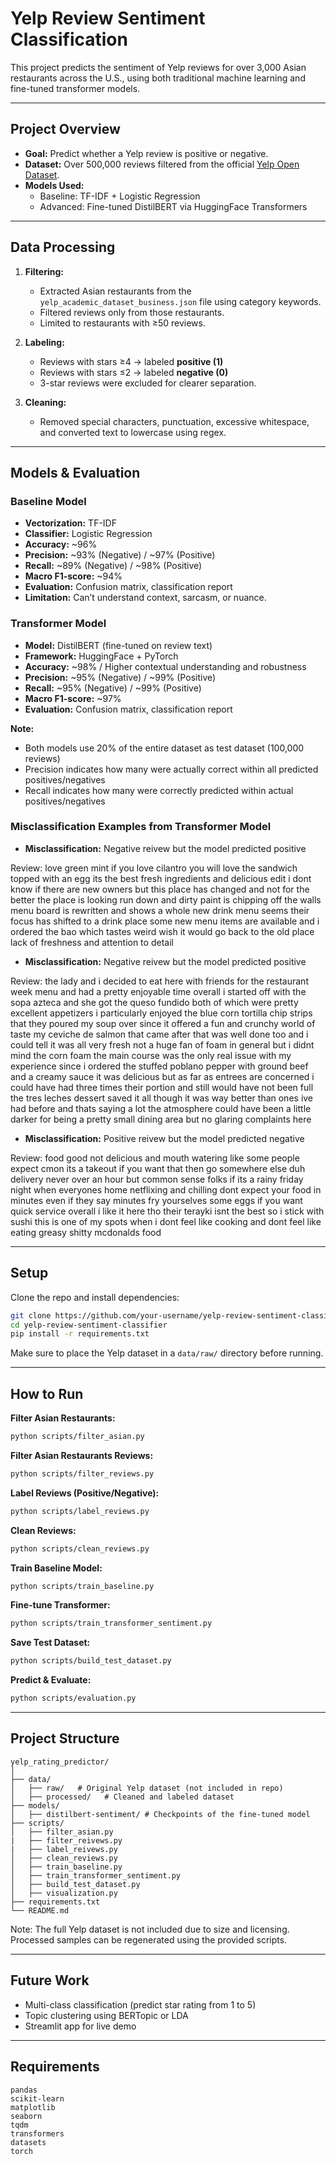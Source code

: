 # Yelp Review Sentiment Classification

This project predicts the sentiment of Yelp reviews for over 3,000 Asian restaurants across the U.S., using both traditional machine learning and fine-tuned transformer models.

---

## Project Overview

- **Goal:** Predict whether a Yelp review is positive or negative.
- **Dataset:** Over 500,000 reviews filtered from the official [Yelp Open Dataset](https://www.yelp.com/dataset).
- **Models Used:**
  - Baseline: TF-IDF + Logistic Regression
  - Advanced: Fine-tuned DistilBERT via HuggingFace Transformers

---

## Data Processing

1. **Filtering:**
   - Extracted Asian restaurants from the `yelp_academic_dataset_business.json` file using category keywords.
   - Filtered reviews only from those restaurants.
   - Limited to restaurants with ≥50 reviews.

2. **Labeling:**
   - Reviews with stars ≥4 → labeled **positive (1)**
   - Reviews with stars ≤2 → labeled **negative (0)**
   - 3-star reviews were excluded for clearer separation.

3. **Cleaning:**
   - Removed special characters, punctuation, excessive whitespace, and converted text to lowercase using regex.

---

## Models & Evaluation

### Baseline Model
- **Vectorization:** TF-IDF
- **Classifier:** Logistic Regression
- **Accuracy:** ~96%
- **Precision:** ~93% (Negative) / ~97% (Positive)
- **Recall:** ~89% (Negative) / ~98% (Positive)
- **Macro F1-score:** ~94%
- **Evaluation:** Confusion matrix, classification report
- **Limitation:** Can’t understand context, sarcasm, or nuance.

### Transformer Model
- **Model:** DistilBERT (fine-tuned on review text)
- **Framework:** HuggingFace + PyTorch
- **Accuracy:** ~98% / Higher contextual understanding and robustness
- **Precision:** ~95% (Negative) / ~99% (Positive)
- **Recall:** ~95% (Negative) / ~99% (Positive)
- **Macro F1-score:** ~97%
- **Evaluation:** Confusion matrix, classification report

**Note:**
   - Both models use 20% of the entire dataset as test dataset (100,000 reviews)
   - Precision indicates how many were actually correct within all predicted positives/negatives
   - Recall indicates how many were correctly predicted within actual positives/negatives

### Misclassification Examples from Transformer Model

- **Misclassification:** Negative reivew but the model predicted positive

Review: love green mint if you love cilantro you will love the sandwich topped with an egg its the best fresh ingredients and delicious edit i dont know if there are new owners but this place has changed and not for the better the place is looking run down and dirty paint is chipping off the walls menu board is rewritten and shows a whole new drink menu seems their focus has shifted to a drink place some new menu items are available and i ordered the bao which tastes weird wish it would go back to the old place lack of freshness and attention to detail

- **Misclassification:** Negative reivew but the model predicted positive

Review: the lady and i decided to eat here with friends for the restaurant week menu and had a pretty enjoyable time overall i started off with the sopa azteca and she got the queso fundido both of which were pretty excellent appetizers i particularly enjoyed the blue corn tortilla chip strips that they poured my soup over since it offered a fun and crunchy world of taste my ceviche de salmon that came after that was well done too and i could tell it was all very fresh not a huge fan of foam in general but i didnt mind the corn foam the main course was the only real issue with my experience since i ordered the stuffed poblano pepper with ground beef and a creamy sauce it was delicious but as far as entrees are concerned i could have had three times their portion and still would have not been full the tres leches dessert saved it all though it was way better than ones ive had before and thats saying a lot the atmosphere could have been a little darker for being a pretty small dining area but no glaring complaints here

- **Misclassification:** Positive reivew but the model predicted negative

Review: food good not delicious and mouth watering like some people expect cmon its a takeout if you want that then go somewhere else duh delivery never over an hour but common sense folks if its a rainy friday night when everyones home netflixing and chilling dont expect your food in minutes even if they say minutes fry yourselves some eggs if you want quick service overall i like it here tho their terayki isnt the best so i stick with sushi this is one of my spots when i dont feel like cooking and dont feel like eating greasy shitty mcdonalds food

---

## Setup

Clone the repo and install dependencies:

```bash
git clone https://github.com/your-username/yelp-review-sentiment-classifier.git
cd yelp-review-sentiment-classifier
pip install -r requirements.txt
```

Make sure to place the Yelp dataset in a `data/raw/` directory before running.

---

## How to Run

**Filter Asian Restaurants:**
```bash
python scripts/filter_asian.py
```

**Filter Asian Restaurants Reviews:**
```bash
python scripts/filter_reviews.py
```

**Label Reviews (Positive/Negative):**
```bash
python scripts/label_reviews.py
```

**Clean Reviews:**
```bash  
python scripts/clean_reviews.py
```

**Train Baseline Model:**
```bash
python scripts/train_baseline.py
```

**Fine-tune Transformer:**
```bash
python scripts/train_transformer_sentiment.py
```

**Save Test Dataset:**
```bash
python scripts/build_test_dataset.py
```

**Predict & Evaluate:**
```bash
python scripts/evaluation.py
```

---

## Project Structure

```
yelp_rating_predictor/
│
├── data/
│   ├── raw/   # Original Yelp dataset (not included in repo)
│   ├── processed/   # Cleaned and labeled dataset
├── models/
│   ├── distilbert-sentiment/ # Checkpoints of the fine-tuned model
├── scripts/
│   ├── filter_asian.py
|   ├── filter_reivews.py
|   ├── label_reivews.py
│   ├── clean_reviews.py
│   ├── train_baseline.py
│   ├── train_transformer_sentiment.py
│   ├── build_test_dataset.py
│   ├── visualization.py
├── requirements.txt
└── README.md
```

Note: The full Yelp dataset is not included due to size and licensing. Processed samples can be regenerated using the provided scripts.

---

## Future Work

- Multi-class classification (predict star rating from 1 to 5)
- Topic clustering using BERTopic or LDA
- Streamlit app for live demo

---

## Requirements

```
pandas
scikit-learn
matplotlib
seaborn
tqdm
transformers
datasets
torch
```
